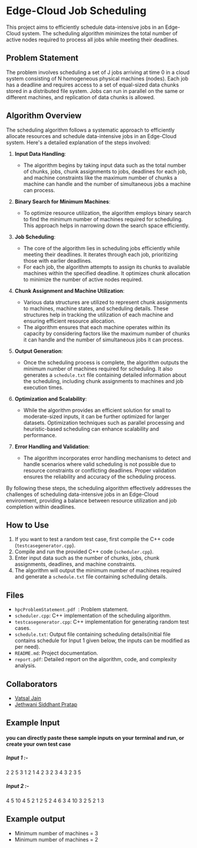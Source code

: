 # Edge-Cloud Job Scheduling

This project aims to efficiently schedule data-intensive jobs in an Edge-Cloud system. The scheduling algorithm minimizes the total number of active nodes required to process all jobs while meeting their deadlines. 

## Problem Statement
The problem involves scheduling a set of J jobs arriving at time 0 in a cloud system consisting of N homogeneous physical machines (nodes). Each job has a deadline and requires access to a set of equal-sized data chunks stored in a distributed file system. Jobs can run in parallel on the same or different machines, and replication of data chunks is allowed.

## Algorithm Overview
The scheduling algorithm follows a systematic approach to efficiently allocate resources and schedule data-intensive jobs in an Edge-Cloud system. Here's a detailed explanation of the steps involved:

1. **Input Data Handling**:
   - The algorithm begins by taking input data such as the total number of chunks, jobs, chunk assignments to jobs, deadlines for each job, and machine constraints like the maximum number of chunks a machine can handle and the number of simultaneous jobs a machine can process.

2. **Binary Search for Minimum Machines**:
   - To optimize resource utilization, the algorithm employs binary search to find the minimum number of machines required for scheduling. This approach helps in narrowing down the search space efficiently.

3. **Job Scheduling**:
   - The core of the algorithm lies in scheduling jobs efficiently while meeting their deadlines. It iterates through each job, prioritizing those with earlier deadlines.
   - For each job, the algorithm attempts to assign its chunks to available machines within the specified deadline. It optimizes chunk allocation to minimize the number of active nodes required.

4. **Chunk Assignment and Machine Utilization**:
   - Various data structures are utilized to represent chunk assignments to machines, machine states, and scheduling details. These structures help in tracking the utilization of each machine and ensuring efficient resource allocation.
   - The algorithm ensures that each machine operates within its capacity by considering factors like the maximum number of chunks it can handle and the number of simultaneous jobs it can process.

5. **Output Generation**:
   - Once the scheduling process is complete, the algorithm outputs the minimum number of machines required for scheduling. It also generates a `schedule.txt` file containing detailed information about the scheduling, including chunk assignments to machines and job execution times.

6. **Optimization and Scalability**:
   - While the algorithm provides an efficient solution for small to moderate-sized inputs, it can be further optimized for larger datasets. Optimization techniques such as parallel processing and heuristic-based scheduling can enhance scalability and performance.

7. **Error Handling and Validation**:
   - The algorithm incorporates error handling mechanisms to detect and handle scenarios where valid scheduling is not possible due to resource constraints or conflicting deadlines. Proper validation ensures the reliability and accuracy of the scheduling process.

By following these steps, the scheduling algorithm effectively addresses the challenges of scheduling data-intensive jobs in an Edge-Cloud environment, providing a balance between resource utilization and job completion within deadlines.

## How to Use
1. If you want to test a random test case, first compile the C++ code (`testcasegenerator.cpp`).
2. Compile and run the provided C++ code (`scheduler.cpp`).
3. Enter input data such as the number of chunks, jobs, chunk assignments, deadlines, and machine constraints.
4. The algorithm will output the minimum number of machines required and generate a `schedule.txt` file containing scheduling details.

## Files
- `hpcProblemStatement.pdf `: Problem statement. 
- `scheduler.cpp`: C++ implementation of the scheduling algorithm.
- `testcasegenerator.cpp`: C++ implementation for generating random test cases.
- `schedule.txt`: Output file containing scheduling details(initial file contains schedule for Input 1 given below, the inputs can be modified as per need).
- `README.md`: Project documentation.
- `report.pdf`: Detailed report on the algorithm, code, and complexity analysis.

## Collaborators
- [Vatsal Jain](https://github.com/jain-vatsal)
- [Jethwani Siddhant Pratap](https://github.com/sidling1)

## Example Input
#### you can directly paste these sample inputs on your terminal and run, or create your own test case

##### Input 1 :- 
2 2 5 3 1 2 1 4 2 3 2 3 4 3 2 3 5 

##### Input 2 :- 
4 5 10 4 5 2 1 2 5 2 4 6 3 4 10 3 2 5 2 1 3

## Example output
- Minimum number of machines = 3
- Minimum number of machines = 2

